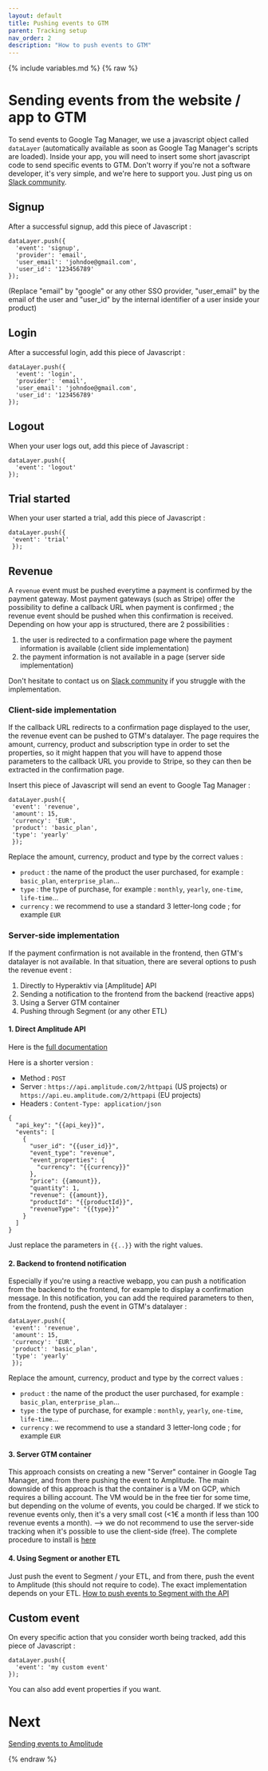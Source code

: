 ```yaml
---
layout: default
title: Pushing events to GTM
parent: Tracking setup
nav_order: 2
description: "How to push events to GTM"
---
```

{% include variables.md %}
{% raw %}

# Sending events from the website / app to GTM

To send events to Google Tag Manager, we use a javascript object called ``dataLayer`` (automatically available as soon as Google Tag Manager's scripts are loaded).
Inside your app, you will need to insert some short javascript code to send specific events to GTM. Don't worry if you're not a software developer, it's very simple, and we're here to support you. Just ping us on [Slack community].

## Signup
After a successful signup, add this piece of Javascript :
````
dataLayer.push({
  'event': 'signup',
  'provider': 'email',
  'user_email': 'johndoe@gmail.com',
  'user_id': '123456789'
});
````

(Replace "email" by "google" or any other SSO provider, "user_email" by the email of the user and "user_id" by the internal identifier of a user inside your product)

## Login
After a successful login, add this piece of Javascript :
````
dataLayer.push({
  'event': 'login',
  'provider': 'email',
  'user_email': 'johndoe@gmail.com',
  'user_id': '123456789'
});
````

## Logout
When your user logs out, add this piece of Javascript :
````
dataLayer.push({
  'event': 'logout'
});
````

## Trial started
When your user started a trial, add this piece of Javascript :
````
dataLayer.push({
 'event': 'trial'
 });
````

## Revenue

A ``revenue`` event must be pushed everytime a payment is confirmed by the payment gateway.
Most payment gateways (such as Stripe) offer the possibility to define a callback URL when payment is confirmed ; the revenue event should be pushed when this confirmation is received.
Depending on how your app is structured, there are 2 possibilities :
1. the user is redirected to a confirmation page where the payment information is available (client side implementation)
2. the payment information is not available in a page (server side implementation)

Don't hesitate to contact us on [Slack community] if you struggle with the implementation.

### Client-side implementation
If the callback URL redirects to a confirmation page displayed to the user, the revenue event can be pushed to GTM's datalayer. The page requires the amount, currency, product and subscription type in order to set the properties, so it might happen that you will have to append those parameters to the callback URL you provide to Stripe, so they can then be extracted in the confirmation page.

Insert this piece of Javascript will send an event to Google Tag Manager :
````
dataLayer.push({
 'event': 'revenue',
 'amount': 15,
 'currency': 'EUR',
 'product': 'basic_plan',
 'type': 'yearly'
 });
````
Replace the amount, currency, product and type by the correct values :
* ``product`` : the name of the product the user purchased, for example : ``basic_plan``, ``enterprise_plan``...
* ``type`` : the type of purchase, for example : ``monthly``, ``yearly``, ``one-time``, ``life-time``...
* ``currency`` : we recommend to use a standard 3 letter-long code ; for example ``EUR``

### Server-side implementation
If the payment confirmation is not available in the frontend, then GTM's datalayer is not available. In that situation, there are several options to push the revenue event :
1. Directly to Hyperaktiv via [Amplitude] API
2. Sending a notification to the frontend from the backend (reactive apps)
3. Using a Server GTM container
4. Pushing through Segment (or any other ETL)

#### 1. Direct Amplitude API
Here is the [full documentation](https://amplitude.com/docs/apis/analytics/http-v2#request)

Here is a shorter version :
* Method : ``POST``
* Server : ``https://api.amplitude.com/2/httpapi`` (US projects) or ``https://api.eu.amplitude.com/2/httpapi`` (EU projects)
* Headers : ``Content-Type: application/json``

````
{
  "api_key": "{{api_key}}",
  "events": [
    {
      "user_id": "{{user_id}}",
      "event_type": "revenue",
      "event_properties": {
        "currency": "{{currency}}"
      },
      "price": {{amount}},
      "quantity": 1,
      "revenue": {{amount}},
      "productId": "{{productId}}",
      "revenueType": "{{type}}"
    }
  ]
}
````
Just replace the parameters in ``{{..}}`` with the right values.

#### 2. Backend to frontend notification
Especially if you're using a reactive webapp, you can push a notification from the backend to the frontend, for example to display a confirmation message. In this notification, you can add the required parameters to then, from the frontend, push the event in GTM's datalayer : 
````
dataLayer.push({
 'event': 'revenue',
 'amount': 15,
 'currency': 'EUR',
 'product': 'basic_plan',
 'type': 'yearly'
 });
````
Replace the amount, currency, product and type by the correct values :
* ``product`` : the name of the product the user purchased, for example : ``basic_plan``, ``enterprise_plan``...
* ``type`` : the type of purchase, for example : ``monthly``, ``yearly``, ``one-time``, ``life-time``...
* ``currency`` : we recommend to use a standard 3 letter-long code ; for example ``EUR``

#### 3. Server GTM container
This approach consists on creating a new "Server" container in Google Tag Manager, and from there pushing the event to Amplitude. The main downside of this approach is that the container is a VM on GCP, which requires a billing account. The VM would be in the free tier for some time, but depending on the volume of events, you could be charged.
If we stick to revenue events only, then it's a very small cost (<1€ a month if less than 100 revenue events a month).
--> we do not recommend to use the server-side tracking when it's possible to use the client-side (free).
The complete procedure to install is [here](/pages/GTM_serverside)

#### 4. Using Segment or another ETL
Just push the event to Segment / your ETL, and from there, push the event to Amplitude (this should not require to code). The exact implementation depends on your ETL.
[How to push events to Segment with the API](https://segment.com/docs/connections/sources/catalog/libraries/server/http-api/#track)

## Custom event
On every specific action that you consider worth being tracked, add this piece of Javascript :
````
dataLayer.push({
  'event': 'my custom event'
});
````
You can also add event properties if you want.

# Next

[Sending events to Amplitude](/pages/GTM_Amplitude)

{% endraw %}

[Slack community]: https://join.slack.com/t/hyperaktivcommunity/shared_invite/zt-2gxxifo1f-N1lKn5~V32Hgvpx4~oi4IA
